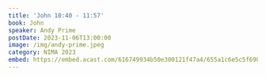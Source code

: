```yaml
---
title: 'John 10:40 - 11:57'
book: John
speaker: Andy Prime
postDate: 2023-11-06T13:00:00
image: /img/andy-prime.jpeg
category: NIMA 2023
embed: https://embed.acast.com/616749934b50e300121f47a4/655a1c6e5c5f69001274a6ba?theme=light&subscribe=false
---
```

